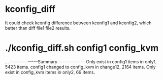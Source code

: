 # kconfig_diff
It could check kconfig difference between kconfig1 and kconfig2, which better
than diff file1 file2 results.

# ./kconfig_diff.sh config1 config_kvm
...
--------------Summary--------------
Only exist in config1 items in only1, 5423 items.
config1 changed to config_kvm in change12, 2164 items.
Only exist in config_kvm items in only2, 69 items.
